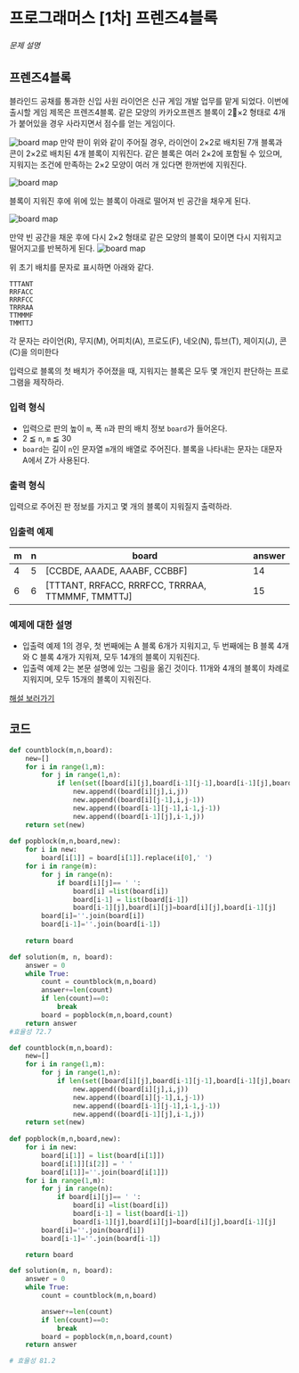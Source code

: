 # 프로그래머스 [1차] 프렌즈4블록

###### 문제 설명

## 프렌즈4블록

블라인드 공채를 통과한 신입 사원 라이언은 신규 게임 개발 업무를 맡게 되었다. 이번에 출시할 게임 제목은 프렌즈4블록.
같은 모양의 카카오프렌즈 블록이 2×2 형태로 4개가 붙어있을 경우 사라지면서 점수를 얻는 게임이다.

![board map](http://t1.kakaocdn.net/welcome2018/pang1.png)
만약 판이 위와 같이 주어질 경우, 라이언이 2×2로 배치된 7개 블록과 콘이 2×2로 배치된 4개 블록이 지워진다. 같은 블록은 여러 2×2에 포함될 수 있으며, 지워지는 조건에 만족하는 2×2 모양이 여러 개 있다면 한꺼번에 지워진다.

![board map](http://t1.kakaocdn.net/welcome2018/pang2.png)

블록이 지워진 후에 위에 있는 블록이 아래로 떨어져 빈 공간을 채우게 된다.

![board map](http://t1.kakaocdn.net/welcome2018/pang3.png)

만약 빈 공간을 채운 후에 다시 2×2 형태로 같은 모양의 블록이 모이면 다시 지워지고 떨어지고를 반복하게 된다.
![board map](http://t1.kakaocdn.net/welcome2018/pang4.png)

위 초기 배치를 문자로 표시하면 아래와 같다.

```
TTTANT
RRFACC
RRRFCC
TRRRAA
TTMMMF
TMMTTJ
```

각 문자는 라이언(R), 무지(M), 어피치(A), 프로도(F), 네오(N), 튜브(T), 제이지(J), 콘(C)을 의미한다

입력으로 블록의 첫 배치가 주어졌을 때, 지워지는 블록은 모두 몇 개인지 판단하는 프로그램을 제작하라.

### 입력 형식

- 입력으로 판의 높이 `m`, 폭 `n`과 판의 배치 정보 `board`가 들어온다.
- 2 ≦ `n`, `m` ≦ 30
- `board`는 길이 `n`인 문자열 `m`개의 배열로 주어진다. 블록을 나타내는 문자는 대문자 A에서 Z가 사용된다.

### 출력 형식

입력으로 주어진 판 정보를 가지고 몇 개의 블록이 지워질지 출력하라.

### 입출력 예제

| m    | n    | board                                            | answer |
| ---- | ---- | ------------------------------------------------ | ------ |
| 4    | 5    | [CCBDE, AAADE, AAABF, CCBBF]                     | 14     |
| 6    | 6    | [TTTANT, RRFACC, RRRFCC, TRRRAA, TTMMMF, TMMTTJ] | 15     |

### 예제에 대한 설명

- 입출력 예제 1의 경우, 첫 번째에는 A 블록 6개가 지워지고, 두 번째에는 B 블록 4개와 C 블록 4개가 지워져, 모두 14개의 블록이 지워진다.
- 입출력 예제 2는 본문 설명에 있는 그림을 옮긴 것이다. 11개와 4개의 블록이 차례로 지워지며, 모두 15개의 블록이 지워진다.

[해설 보러가기](http://tech.kakao.com/2017/09/27/kakao-blind-recruitment-round-1/)



## 코드

```python
def countblock(m,n,board):
    new=[]
    for i in range(1,m):
        for j in range(1,n):
            if len(set([board[i][j],board[i-1][j-1],board[i-1][j],board[i][j-1]])) ==1 and board[i][j] != ' ':
                new.append((board[i][j],i,j))
                new.append((board[i][j-1],i,j-1))
                new.append((board[i-1][j-1],i-1,j-1))
                new.append((board[i-1][j],i-1,j))
    return set(new)
                           
def popblock(m,n,board,new):
    for i in new:
        board[i[1]] = board[i[1]].replace(i[0],' ')
    for i in range(m):
        for j in range(n):
            if board[i][j]== ' ':
                board[i] =list(board[i])
                board[i-1] = list(board[i-1])                
                board[i-1][j],board[i][j]=board[i][j],board[i-1][j]
        board[i]=''.join(board[i])
        board[i-1]=''.join(board[i-1])
    
    return board

def solution(m, n, board):
    answer = 0
    while True:
        count = countblock(m,n,board)
        answer+=len(count)
        if len(count)==0:
            break
        board = popblock(m,n,board,count)
    return answer
#효율성 72.7
```

```python
def countblock(m,n,board):
    new=[]
    for i in range(1,m):
        for j in range(1,n):
            if len(set([board[i][j],board[i-1][j-1],board[i-1][j],board[i][j-1]])) ==1 and board[i][j] != ' ':
                new.append((board[i][j],i,j))
                new.append((board[i][j-1],i,j-1))
                new.append((board[i-1][j-1],i-1,j-1))
                new.append((board[i-1][j],i-1,j))
    return set(new)
                           
def popblock(m,n,board,new):
    for i in new:
        board[i[1]] = list(board[i[1]])
        board[i[1]][i[2]] = ' '
        board[i[1]]=''.join(board[i[1]])
    for i in range(1,m):
        for j in range(n):
            if board[i][j]== ' ':
                board[i] =list(board[i])
                board[i-1] = list(board[i-1])
                board[i-1][j],board[i][j]=board[i][j],board[i-1][j]
        board[i]=''.join(board[i])
        board[i-1]=''.join(board[i-1])

    return board

def solution(m, n, board):
    answer = 0
    while True:        
        count = countblock(m,n,board)

        answer+=len(count)
        if len(count)==0:
            break
        board = popblock(m,n,board,count)
    return answer

# 효율성 81.2
```

